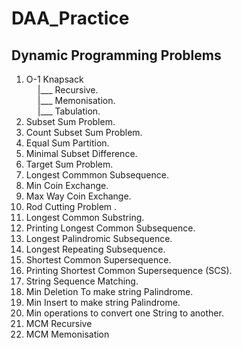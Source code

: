 # DAA_Practice

## Dynamic Programming Problems

1.  O-1 Knapsack<br>
    &emsp;   |___ Recursive.<br>
    &emsp;   |___ Memonisation.<br>
    &emsp;   |___ Tabulation.<br>
2.  Subset Sum Problem.<br>
3.  Count Subset Sum Problem.<br>
4.  Equal Sum Partition.<br>
5.  Minimal Subset Difference.<br>
6.  Target Sum Problem.<br>
7.  Longest Commmon Subsequence.<br>
8.  Min Coin Exchange.<br>
9.  Max Way Coin Exchange.
10. Rod Cutting Problem .
11. Longest Common Substring.
12. Printing Longest Common Subsequence.
13. Longest Palindromic Subsequence.
14. Longest Repeating Subsequence.
15. Shortest Common Supersequence.
16. Printing Shortest Common Supersequence (SCS).
17. String Sequence Matching.
18. Min Deletion To make string Palindrome.
19. Min Insert to make string Palindrome.
20. Min operations to convert one String to another.
21. MCM Recursive
22. MCM Memonisation


